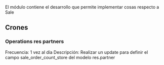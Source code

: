 El módulo contiene el desarrollo que permite implementar cosas respecto a Sale

## Crones
### Operations res partners

Frecuencia: 1 vez al día
Descripción: Realizar un update para definir el campo sale_order_count_store del modelo res.partner
